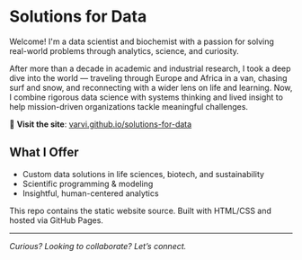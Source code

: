 # Solutions for Data

Welcome! I'm a data scientist and biochemist with a passion for solving real-world problems through analytics, science, and curiosity.

After more than a decade in academic and industrial research, I took a deep dive into the world — traveling through Europe and Africa in a van, chasing surf and snow, and reconnecting with a wider lens on life and learning. Now, I combine rigorous data science with systems thinking and lived insight to help mission-driven organizations tackle meaningful challenges.

🔗 **Visit the site**: [varvi.github.io/solutions-for-data](https://varvi.github.io/solutions-for-data)

## What I Offer

- Custom data solutions in life sciences, biotech, and sustainability
- Scientific programming & modeling
- Insightful, human-centered analytics

This repo contains the static website source. Built with HTML/CSS and hosted via GitHub Pages.

---

*Curious? Looking to collaborate? Let’s connect.*
